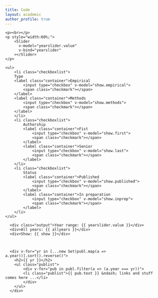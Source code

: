 ```yaml
---
title: Code
layout: academic
author_profile: true
---
```


<!-- https://vuejsexamples.com/vue-3-slider-component-with-multihandles-and-formatting/ -->
<script src="https://unpkg.com/vue@3.0.4/dist/vue.global.prod.js"></script>
<script src="https://unpkg.com/@vueform/slider"></script>

<!-- {% raw %} -->
<div id="app">

    <p><br></p>
    <p style="width:60%;">
        <Slider
          v-model="yearslider.value"
          v-bind="yearslider"
        ></Slider>
    </p>

    <ul>
        <li class="checkboxlist">
        Type
        <label class="container">Empirical
            <input type="checkbox" v-model="show.empirical">
            <span class="checkmark"></span>
        </label>
        <label class="container">Methods
            <input type="checkbox" v-model="show.methods">
            <span class="checkmark"></span>
        </label>
        </li>
        <li class="checkboxlist">
            Authorship
            <label class="container">Fist
                <input type="checkbox" v-model="show.first">
                <span class="checkmark"></span>
            </label>
            <label class="container">Senior
                <input type="checkbox" v-model="show.last">
                <span class="checkmark"></span>
            </label>
        </li>
        <li class="checkboxlist">
            Status
            <label class="container">Published
                <input type="checkbox" v-model="show.published">
                <span class="checkmark"></span>
            </label>
            <label class="container">In preparation
                <input type="checkbox" v-model="show.inprep">
                <span class="checkmark"></span>
            </label>
        </li>
    </ul>
    
      <div class="output">Year range: {{ yearslider.value }}</div>
      <div>All years: {{ allyears }}</div>
      <div>Show: {{ show }}</div>
      
      

      <div v-for="yr in [...new Set(publ.map(a => a.year))].sort().reverse()">
        <h2>{{ yr }}</h2>
        <ul class="publist">
            <div v-for="pub in publ.filter(a => (a.year === yr))">
            <li class="publist">{{ pub.text }} &ndash; links and stuff comes here ...</li>
            </div>
        </ul>
      </div>
  
</div>
<!-- {% endraw %} -->

<script>

var p = [
        {
          "id": "Mathur2021a",
          "text": "Mathur MB, Peacock J, Reichling DB, Nadler J, Bain PA, Gardner CD, Robinson TN (2021). Interventions to reduce meat consumption by appealing to animal welfare: Meta-analysis and evidence-based recommendations. Appetite. In press.",
          "year": 2021,
          "type": "empirical",
          "authorship": "first",
          "status": "inpress",
          "preprint": "https://osf.io/bc2wy/",
          "datarepo": "https://osf.io/8zsw7/",
          "rpackagename": "",
          "rpackagelink": "",
          "webappname": "",
          "webapplink": "",
          "doi": ""
        },
      {
          "id": "Mathur2021b",
          "text": "Mathur MB & VanderWeele TJ (under revision). Meta-Regression Methods to Characterize Evidence Strength Using Meaningful-Effect Percentages Conditional on Study Characteristics.",
          "year": 2021,
          "type": "methods",
          "authorship": "first",
          "status": "inprep",
          "preprint": "https://osf.io/bmtdq/",
          "datarepo": "https://osf.io/gs7fp/",
          "rpackagename": "",
          "rpackagelink": "",
          "webappname": "",
          "webapplink": "",
          "doi": ""
        },
      {
          "id": "Mathur2020",
          "text": "Mathur MB & VanderWeele TJ (2020). Sensitivity analysis for unmeasured confounding in meta-analyses. Journal of the American Statistical Association, 115(529), 163-170.",
          "year": 2020,
          "type": "methods",
          "authorship": "first",
          "status": "published",
          "preprint": "",
          "datarepo": "https://osf.io/2r3gm/",
          "rpackagename": "EValue",
          "rpackagelink": "https://CRAN.R-project.org/package=EValue",
          "webappname": "EValue Calculator",
          "webapplink": "https://www.evalue-calculator.com/meta/",
          "doi": "10.1080/01621459.2018.1529598"
        },
      {
          "id": "Mummah2016",
          "text": "Mummah, SA, Mathur MB, King AC, Gardner CD, Sutton S (2016). Mobile technology for vegetable consumption: a randomized controlled pilot study in overweight adults. JMIR mHealth and uHealth, 4(2), e51.",
          "year": 2016,
          "type": "methods",
          "authorship": "middle",
          "status": "published",
          "preprint": "",
          "datarepo": "",
          "rpackagename": "",
          "rpackagelink": "",
          "webappname": "",
          "webapplink": "",
          "doi": "10.2196/mhealth.5146"
        }
      ];
var yrs = [...new Set(p.map(a => a.year))].sort().reverse();

const app = Vue.createApp({
  data: () => ({
    yearslider: {
        value: [Math.min(...yrs), Math.max(...yrs)],
        min: Math.min(...yrs),
        max: Math.max(...yrs),
    },
    pubs: p,
    allyears: yrs,
    show: {
        empirical: true,
        methods: true,
        first: true,
        last: true,
        published: true,
        inprep: true,
    },
  }),
  computed: {
    publ: function () {
        var x = [];
        for (i = 0; i < this.pubs.length; i++) {
            let add = false;
            // type
            if (this.show.empirical && this.pubs[i].type == "empirical")
                add = true;
            if (this.show.methods && this.pubs[i].type == "methods")
                add = true;
            // authorship
            if (this.show.first && this.pubs[i].authorship == "first")
                add = true;
            if (this.show.last && this.pubs[i].authorship == "last")
                add = true;
            // status
            if (this.show.published && this.pubs[i].status == "published")
                add = true;
            if (this.show.inprep && this.pubs[i].status != "published")
                add = true;
            if (add) {
                if (this.pubs[i].year < this.yearslider.value[0]) {
                    add = false;
                }
                if (this.pubs[i].year > this.yearslider.value[1]) {
                    add = false;
                }
            }
            if (add)
                x[i] = this.pubs[i];
        }
        return x
    }
  }
})

app.component('Slider', VueformSlider)
app.mount('#app')

</script>

<style>
li.checkboxlist{
    list-style: none; 
    display:inline-block;
    padding-left: 15px;
    padding-right: 15px;
}
ul.publist{
    list-style: none; 
    padding-left: 0;
}
li.publist{
    margin-bottom: 1.5em;
}

 /* Customize the label (the container) */
 .container {
  display: block;
  position: relative;
  padding-left: 25px;
  margin-bottom: 12px;
  cursor: pointer;
  font-size: 14px;
  -webkit-user-select: none;
  -moz-user-select: none;
  -ms-user-select: none;
  user-select: none;
}

/* Hide the browser's default checkbox */
.container input {
  position: absolute;
  opacity: 0;
  cursor: pointer;
  height: 0;
  width: 0;
}

/* Create a custom checkbox */
.checkmark {
  position: absolute;
  top: 0;
  left: 0;
  height: 18px;
  width: 18px;
  background-color: #eee;
}

/* On mouse-over, add a grey background color */
.container:hover input ~ .checkmark {
  background-color: #ccc;
}

/* When the checkbox is checked, add a blue background */
.container input:checked ~ .checkmark {
  background-color: #52adc8;
}

/* Create the checkmark/indicator (hidden when not checked) */
.checkmark:after {
  content: "";
  position: absolute;
  display: none;
}

/* Show the checkmark when checked */
.container input:checked ~ .checkmark:after {
  display: block;
}

/* Style the checkmark/indicator */
.container .checkmark:after {
  left: 8px;
  top: 4px;
  width: 4px;
  height: 9px;
  border: solid white;
  border-width: 0 2px 2px 0;
  -webkit-transform: rotate(45deg);
  -ms-transform: rotate(45deg);
  transform: rotate(45deg);
}

/* Customized css from here https://unpkg.com/@vueform/slider@1.0.5/themes/default.css */
.slider-target,.slider-target *{-webkit-touch-callout:none;-webkit-tap-highlight-color:rgba(0,0,0,0);-webkit-user-select:none;touch-action:none;-ms-user-select:none;-moz-user-select:none;user-select:none;box-sizing:border-box}
.slider-target{position:relative}
.slider-base,.slider-connects{width:100%;height:100%;position:relative;z-index:1}
.slider-connects{overflow:hidden;z-index:0}
.slider-connect,.slider-origin{will-change:transform;position:absolute;z-index:1;top:0;right:0;-ms-transform-origin:0 0;-webkit-transform-origin:0 0;-webkit-transform-style:preserve-3d;transform-origin:0 0;transform-style:flat}
.slider-connect{height:100%;width:100%}
.slider-origin{height:10%;width:10%}
.slider-txt-dir-rtl.slider-horizontal .slider-origin{left:0;right:auto}
.slider-vertical .slider-origin{width:0}
.slider-horizontal .slider-origin{height:0}
.slider-handle{-webkit-backface-visibility:hidden;backface-visibility:hidden;position:absolute}.slider-touch-area{height:100%;width:100%}
.slider-state-tap .slider-connect,.slider-state-tap .slider-origin{transition:transform .3s}
.slider-state-drag *{cursor:inherit!important}
.slider-horizontal{height:6px}
.slider-horizontal .slider-handle{width:16px;height:16px;top:-6px;right:-8px}
.slider-vertical{width:6px;height:300px}
.slider-vertical .slider-handle{width:16px;height:16px;top:-8px;right:-6px}
.slider-txt-dir-rtl.slider-horizontal .slider-handle{left:-8px;right:auto}
.slider-base{background-color:#d4e0e7}
.slider-base,.slider-connects{border-radius:3px}
.slider-connect{background:#52adc8;cursor:pointer}
.slider-draggable{cursor:ew-resize}
.slider-vertical .slider-draggable{cursor:ns-resize}
.slider-handle{width:16px;height:16px;border-radius:50%;background:#fff;border:0;right:-8px;box-shadow:.5px .5px 2px 1px rgba(0,0,0,.32);cursor:-webkit-grab;cursor:grab}.slider-handle:focus{outline:none}.slider-active{box-shadow:.5px .5px 2px 1px rgba(0,0,0,.42);cursor:-webkit-grabbing;cursor:grabbing}[disabled] .slider-connect{background:#b8b8b8}[disabled].slider-handle,[disabled] .slider-handle,[disabled].slider-target{cursor:not-allowed}[disabled] .slider-tooltip{background:#b8b8b8;border-color:#b8b8b8}.slider-tooltip{position:absolute;display:block;font-size:14px;font-weight:500;white-space:nowrap;padding:2px 5px;min-width:20px;text-align:center;color:#fff;border-radius:5px;border:1px solid #52adc8;background:#52adc8}.slider-horizontal .slider-tooltip{transform:translate(-50%);left:50%;bottom:24px}.slider-horizontal .slider-tooltip:before{content:"";position:absolute;bottom:-10px;left:50%;width:0;height:0;border:5px solid transparent;border-top-color:inherit;transform:translate(-50%)}.slider-vertical .slider-tooltip{transform:translateY(-50%);top:50%;right:24px}.slider-vertical .slider-tooltip:before{content:"";position:absolute;right:-10px;top:50%;width:0;height:0;border:5px solid transparent;border-left-color:inherit;transform:translateY(-50%)}.slider-horizontal .slider-origin>.slider-tooltip{transform:translate(50%);left:auto;bottom:14px}.slider-vertical .slider-origin>.slider-tooltip{transform:translateY(-18px);top:auto;right:18px}.slider-pips,.slider-pips *{box-sizing:border-box}.slider-pips{position:absolute;color:#999}.slider-value{position:absolute;white-space:nowrap;text-align:center}.slider-value-sub{color:#ccc;font-size:10px}.slider-marker{position:absolute;background:#ccc}.slider-marker-large,.slider-marker-sub{background:#aaa}.slider-pips-horizontal{padding:10px 0;height:80px;top:100%;left:0;width:100%}.slider-value-horizontal{transform:translate(-50%,50%)}.slider-rtl .slider-value-horizontal{transform:translate(50%,50%)}.slider-marker-horizontal.slider-marker{margin-left:-1px;width:2px;height:5px}.slider-marker-horizontal.slider-marker-sub{height:10px}.slider-marker-horizontal.slider-marker-large{height:15px}.slider-pips-vertical{padding:0 10px;height:100%;top:0;left:100%}.slider-value-vertical{transform:translateY(-50%);padding-left:25px}.slider-rtl .slider-value-vertical{transform:translateY(50%)}.slider-marker-vertical.slider-marker{width:5px;height:2px;margin-top:-1px}.slider-marker-vertical.slider-marker-sub{width:10px}.slider-marker-vertical.slider-marker-large{width:15px}
</style>
